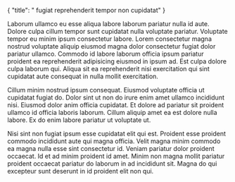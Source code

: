 {
  "title": " fugiat reprehenderit tempor non cupidatat"
}

Laborum ullamco eu esse aliqua labore laborum pariatur nulla id aute. Dolore culpa cillum tempor sunt cupidatat nulla voluptate pariatur. Voluptate tempor eu minim ipsum consectetur labore. Lorem consectetur magna nostrud voluptate aliquip eiusmod magna dolor consectetur fugiat dolor pariatur ullamco. Commodo id labore laborum officia ipsum pariatur proident ea reprehenderit adipisicing eiusmod in ipsum ad. Est culpa dolore culpa laborum qui. Aliqua sit ea reprehenderit nisi exercitation qui sint cupidatat aute consequat in nulla mollit exercitation.

Cillum minim nostrud ipsum consequat. Eiusmod voluptate officia ut cupidatat fugiat do. Dolor sint ut non do irure enim amet ullamco incididunt nisi. Eiusmod dolor anim officia cupidatat. Et dolore ad pariatur sit proident ullamco id officia laboris laborum. Cillum aliquip amet ea est dolore nulla labore. Ex do enim labore pariatur ut voluptate ut.

Nisi sint non fugiat ipsum esse cupidatat elit qui est. Proident esse proident commodo incididunt aute qui magna officia. Velit magna minim commodo ea magna nulla esse sint consectetur id. Veniam pariatur dolor proident occaecat. Id et ad minim proident id amet. Minim non magna mollit pariatur proident occaecat pariatur do laborum in ad incididunt sit. Magna do qui excepteur sunt deserunt in id proident elit non qui.
